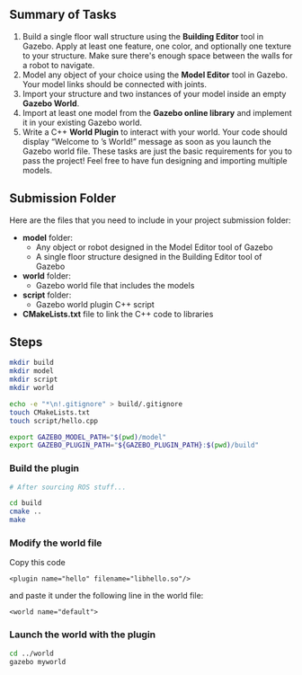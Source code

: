 ## Summary of Tasks

1. Build a single floor wall structure using the **Building Editor** tool in Gazebo. Apply at least one feature, one color, and optionally one texture to your structure. Make sure there's enough space between the walls for a robot to navigate.
2. Model any object of your choice using the **Model Editor** tool in Gazebo. Your model links should be connected with joints.
3. Import your structure and two instances of your model inside an empty **Gazebo World**.
4. Import at least one model from the **Gazebo online library** and implement it in your existing Gazebo world.
5. Write a C++ **World Plugin** to interact with your world. Your code should display “Welcome to ’s World!” message as soon as you launch the Gazebo world file.
These tasks are just the basic requirements for you to pass the project! Feel free to have fun designing and importing multiple models.

## Submission Folder

Here are the files that you need to include in your project submission folder:

* **model** folder:
  - Any object or robot designed in the Model Editor tool of Gazebo
  - A single floor structure designed in the Building Editor tool of Gazebo
* **world** folder:
  - Gazebo world file that includes the models
* **script** folder:
  - Gazebo world plugin C++ script
* **CMakeLists.txt** file to link the C++ code to libraries

## Steps

```sh
mkdir build
mkdir model
mkdir script
mkdir world

echo -e "*\n!.gitignore" > build/.gitignore
touch CMakeLists.txt
touch script/hello.cpp

export GAZEBO_MODEL_PATH="$(pwd)/model"
export GAZEBO_PLUGIN_PATH="${GAZEBO_PLUGIN_PATH}:$(pwd)/build"
```

### Build the plugin

```sh
# After sourcing ROS stuff...

cd build
cmake ..
make
```

### Modify the world file

Copy this code

```
<plugin name="hello" filename="libhello.so"/>
```

and paste it under the following line in the world file:

```
<world name="default">
```

### Launch the world with the plugin

```sh
cd ../world
gazebo myworld
```
